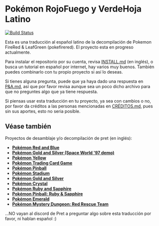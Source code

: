 # Pokémon RojoFuego y VerdeHoja Latino

[![Build Status][travis-badge]][travis]

[travis]: https://travis-ci.org/pret/pokefirered
[travis-badge]: https://travis-ci.org/pret/pokefirered.svg?branch=master

Esta es una traducción al español latino de la decompilación de Pokemon FireRed & LeafGreen (pokefirered).
El proyecto esta en progreso actualmente.

Para instalar el repositorio por su cuenta, revisa [INSTALL.md](INSTALL.md) (en inglés), 
o busca un tutorial en español por internet, hay varios muy buenos.
También puedes combinarlo con tu propio proyecto si así lo deseas.

Si tienes alguna pregunta, puede que ya haya dado una respuesta en [P&A.md](P&A.md), así que por favor
revisa aunque sea un poco dicho archivo para que no preguntes algo que ya tiene respuesta.

Si piensas usar esta traducción en tu proyecto, ya sea con cambios o no, por favor da créditos a las personas mencionadas en [CRÉDITOS.md](CRÉDITOS.md),  pues sin sus aportes, esto no seria posible.

## Véase también

Proyectos de desamblaje y/o decompilación de pret (en inglés):
* [**Pokémon Red and Blue**](https://github.com/pret/pokered)
* [**Pokémon Gold and Silver (Space World '97 demo)**](https://github.com/pret/pokegold-spaceworld)
* [**Pokémon Yellow**](https://github.com/pret/pokeyellow)
* [**Pokémon Trading Card Game**](https://github.com/pret/poketcg)
* [**Pokémon Pinball**](https://github.com/pret/pokepinball)
* [**Pokémon Stadium**](https://github.com/pret/pokestadium)
* [**Pokémon Gold and Silver**](https://github.com/pret/pokegold)
* [**Pokémon Crystal**](https://github.com/pret/pokecrystal)
* [**Pokémon Ruby and Sapphire**](https://github.com/pret/pokeruby)
* [**Pokémon Pinball: Ruby & Sapphire**](https://github.com/pret/pokepinballrs)
* [**Pokémon Emerald**](https://github.com/pret/pokeemerald)
* [**Pokémon Mystery Dungeon: Red Rescue Team**](https://github.com/pret/pmd-red)






...NO vayan al discord de Pret a preguntar algo sobre esta traducción por favor, ni hablan español :)
